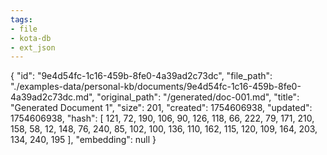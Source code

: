 ```yaml
---
tags:
- file
- kota-db
- ext_json
---
```

{
  "id": "9e4d54fc-1c16-459b-8fe0-4a39ad2c73dc",
  "file_path": "./examples-data/personal-kb/documents/9e4d54fc-1c16-459b-8fe0-4a39ad2c73dc.md",
  "original_path": "/generated/doc-001.md",
  "title": "Generated Document 1",
  "size": 201,
  "created": 1754606938,
  "updated": 1754606938,
  "hash": [
    121,
    72,
    190,
    106,
    90,
    126,
    118,
    66,
    222,
    79,
    171,
    210,
    158,
    58,
    12,
    148,
    76,
    240,
    85,
    102,
    100,
    136,
    110,
    162,
    115,
    120,
    109,
    164,
    203,
    134,
    240,
    195
  ],
  "embedding": null
}
